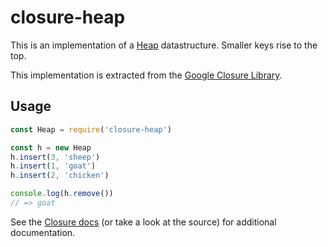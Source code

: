 # closure-heap

This is an implementation of a [Heap][] datastructure.  Smaller keys rise to
the top.

This implementation is extracted from the [Google Closure Library][].

## Usage

```js
const Heap = require('closure-heap')

const h = new Heap
h.insert(3, 'sheep')
h.insert(1, 'goat')
h.insert(2, 'chicken')

console.log(h.remove())
// => goat
```

See the [Closure docs][] (or take a look at the source) for additional
documentation.

[Heap]: https://en.wikipedia.org/wiki/Heap_%28data_structure%29
[Google Closure Library]: https://github.com/google/closure-library/blob/master/closure/goog/structs/heap.js
[Closure docs]: https://google.github.io/closure-library/api/goog.structs.Heap.html
